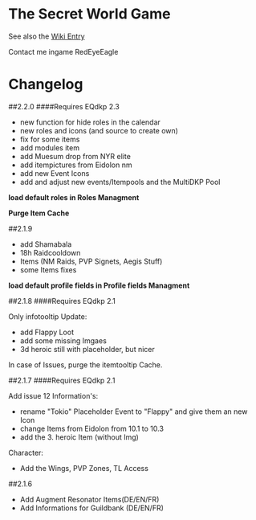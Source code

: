 # The Secret World Game


See also the [Wiki Entry](https://eqdkp-plus.eu/wiki/The_Secret_World "EQDKPPlus Wiki")

Contact me ingame RedEyeEagle

# Changelog
##2.2.0
####Requires EQdkp 2.3

+ new function for hide roles in the calendar 
+ new roles and icons (and source to create own)
+ fix for some items
+ add modules item
+ add Muesum drop from NYR elite
+ add itempictures from Eidolon nm
+ add new Event Icons
+ add and adjust new events/Itempools and the MultiDKP Pool

**load default roles in Roles Managment** 

**Purge Item Cache** 

##2.1.9

+ add Shamabala
+ 18h Raidcooldown
+ Items (NM Raids, PVP Signets, Aegis Stuff)
+ some Items fixes

**load default profile fields in Profile fields Managment** 

##2.1.8
####Requires EQdkp 2.1

Only infotooltip Update:

+ add Flappy Loot
+ add some missing Imgaes
+ 3d heroic still with placeholder, but nicer

In case of Issues, purge the itemtooltip Cache.


##2.1.7
####Requires EQdkp 2.1

Add issue 12 Information's:

+ rename "Tokio" Placeholder Event to "Flappy" and give them an new Icon
+ change Items from Eidolon from 10.1 to 10.3
+ add the 3. heroic Item (without Img)

Character:

+ Add the Wings, PVP Zones, TL Access


##2.1.6
+ Add Augment Resonator Items(DE/EN/FR)
+ Add Informations for Guildbank (DE/EN/FR)

